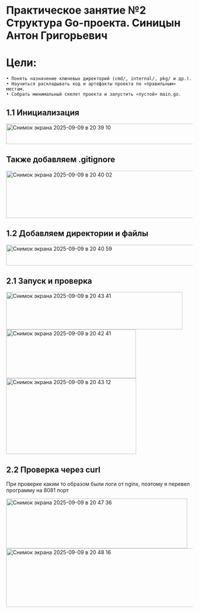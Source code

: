 # Практическое занятие №2 Структура Go-проекта. Синицын Антон Григорьевич
# Цели:
    • Понять назначение ключевых директорий (cmd/, internal/, pkg/ и др.).
    • Научиться раскладывать код и артефакты проекта по «правильным» местам.
    • Собрать минимальный скелет проекта и запустить «пустой» main.go.

## 1.1 Инициализация 
<img width="559" height="55" alt="Снимок экрана 2025-09-09 в 20 39 10" src="https://github.com/user-attachments/assets/d4315831-9841-4d1a-95e9-ec2465a6c3c3" />

## Также добавляем .gitignore
<img width="553" height="127" alt="Снимок экрана 2025-09-09 в 20 40 02" src="https://github.com/user-attachments/assets/fa481617-e477-4747-aea0-e4c65b0da535" />

## 1.2 Добавляем директории и файлы
<img width="560" height="56" alt="Снимок экрана 2025-09-09 в 20 40 59" src="https://github.com/user-attachments/assets/8b6495f7-7dfb-4fc7-8231-2bbddbb7781b" />



## 2.1 Запуск и проверка

<img width="476" height="101" alt="Снимок экрана 2025-09-09 в 20 43 41" src="https://github.com/user-attachments/assets/27e30fce-50b4-40e9-8a95-086c56bbc2f1" />

<img width="350" height="131" alt="Снимок экрана 2025-09-09 в 20 42 41" src="https://github.com/user-attachments/assets/778d2603-e45d-456d-af33-d890864b3d47" />

<img width="351" height="204" alt="Снимок экрана 2025-09-09 в 20 43 12" src="https://github.com/user-attachments/assets/3b8da9e9-8dbb-4f25-b7ac-1461dfa7f4f1" />


## 2.2 Проверка через curl 
При проверке каким то образом были логи от nginx, поэтому я перевел программу на 8081 порт

<img width="489" height="134" alt="Снимок экрана 2025-09-09 в 20 47 36" src="https://github.com/user-attachments/assets/4d04e64d-c143-43ac-b418-d8d2762b84f6" />
<img width="505" height="158" alt="Снимок экрана 2025-09-09 в 20 48 16" src="https://github.com/user-attachments/assets/3e7051d2-c214-486f-bafc-de7384baca66" />


##


##
